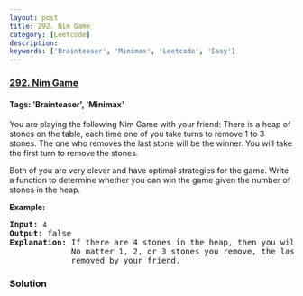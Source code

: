 ```yaml
---
layout: post
title: 292. Nim Game
category: [Leetcode]
description: 
keywords: ['Brainteaser', 'Minimax', 'Leetcode', 'Easy']
---
```

### [292. Nim Game](https://leetcode.com/problems/nim-game)

#### Tags: 'Brainteaser', 'Minimax'

<div class="content__u3I1 question-content__JfgR"><div><p>You are playing the following Nim Game with your friend: There is a heap of stones on the table, each time one of you take turns to remove 1 to 3 stones. The one who removes the last stone will be the winner. You will take the first turn to remove the stones.</p>
<p>Both of you are very clever and have optimal strategies for the game. Write a function to determine whether you can win the game given the number of stones in the heap.</p>
<p><strong>Example:</strong></p>
<pre><strong>Input:</strong> <code>4</code>
<strong>Output:</strong> false 
<strong>Explanation: </strong>If there are 4 stones in the heap, then you will never win the game;
             No matter 1, 2, or 3 stones you remove, the last stone will always be 
             removed by your friend.</pre></div></div>

### Solution
